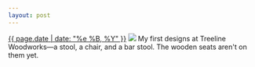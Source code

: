 ```yaml
---
layout: post
---
```


<p>
  <time><a href="/318">{{ page.date | date: "%e %B, %Y" }}</a></time>
  <a href="/318"><img src="{{ site.assets_url }}/318.jpg"/></a>
  <span>My first designs at Treeline Woodworks—a stool, a chair, and a bar stool. The wooden seats aren't on them yet.</span>
</p>
